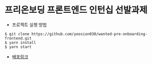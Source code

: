 # 프리온보딩 프론트엔드 인턴십 선발과제

- 프로젝트 실행 방법

```
$ git clone https://github.com/yoosion030/wanted-pre-onboarding-frontend.git
$ yarn install
$ yarn start
```

- [배포링크](https://wanted-pre-onboarding-frontend-flame.vercel.app/signup)
